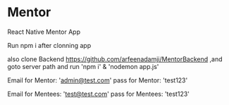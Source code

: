# Mentor
React Native Mentor App

Run npm i after clonning app

also clone Backend https://github.com/arfeenadamji/MentorBackend ,and goto server path and run 'npm i' & 'nodemon app.js'

Email for Mentor: 'admin@test.com'
pass for Mentor: 'test123'

Email for Mentees: 'test@test.com'
pass for Mentees: 'test123'
